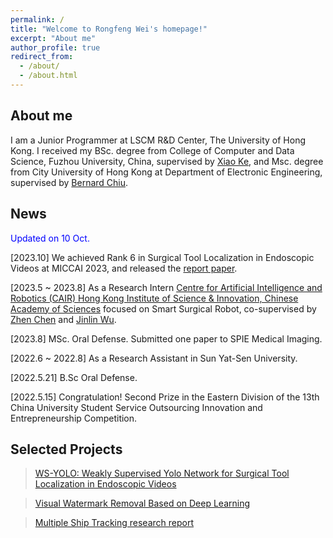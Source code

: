 ```yaml
---
permalink: /
title: "Welcome to Rongfeng Wei's homepage!"
excerpt: "About me"
author_profile: true
redirect_from: 
  - /about/
  - /about.html
---
```


## About me
I am a Junior Programmer at LSCM R&D Center, The University of Hong Kong. 
I received my BSc. degree from College of Computer and Data Science, Fuzhou University, China, supervised by [Xiao Ke](https://ccds.fzu.edu.cn/info/1206/8261.htm), and Msc. degree from City University of Hong Kong at Department of Electronic Engineering, supervised by [Bernard Chiu](https://scholar.google.com.hk/citations?user=J4aqOWUAAAAJ&hl=zh-TW). 

## News
<p style="color: blue;"> Updated on 10 Oct. </p>

[2023.10] We achieved Rank 6 in Surgical Tool Localization in Endoscopic Videos at MICCAI 2023, and released the [report paper](https://arxiv.org/pdf/2309.13404.pdf).

[2023.5 ~ 2023.8] As a Research Intern [Centre for Artificial Intelligence and Robotics (CAIR) Hong Kong Institute of Science & Innovation, Chinese Academy of Sciences](https://www.cair-cas.org.hk/) focused on Smart Surgical Robot, co-supervised by [Zhen Chen](https://franciszchen.github.io/) and [Jinlin Wu](https://scholar.google.com.hk/citations?hl=zh-CN&user=XujjZmUAAAAJ&view_op=list_works&sortby=pubdate).

[2023.8] MSc. Oral Defense. Submitted one paper to SPIE Medical Imaging.

[2022.6 ~ 2022.8] As a Research Assistant in Sun Yat-Sen University.

[2022.5.21] B.Sc Oral Defense.

[2022.5.15] Congratulation! Second Prize in the Eastern Division of the 13th China University Student Service Outsourcing Innovation and Entrepreneurship Competition.

## Selected Projects
> [WS-YOLO: Weakly Supervised Yolo Network for Surgical Tool Localization in Endoscopic Videos](https://arxiv.org/abs/2309.13404)

> [Visual Watermark Removal Based on Deep Learning](/files/Visual%20Watermark%20Removal%20Based%20on%20Deep%20Learning.pdf)

> [Multiple Ship Tracking research report](/files/Multiple%20Ship%20Tracking%20research%20report.pdf)